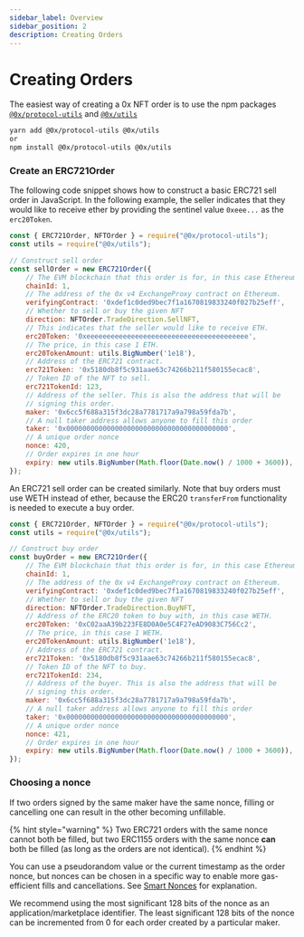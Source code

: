 ```yaml
---
sidebar_label: Overview
sidebar_position: 2
description: Creating Orders
---
```


# Creating Orders

The easiest way of creating a 0x NFT order is to use the npm packages [`@0x/protocol-utils`](https://www.npmjs.com/package/@0x/protocol-utils) and [`@0x/utils`](https://www.npmjs.com/package/@0x/utils)

```bash
yarn add @0x/protocol-utils @0x/utils
or
npm install @0x/protocol-utils @0x/utils
```

### Create an ERC721Order

The following code snippet shows how to construct a basic ERC721 sell order in JavaScript. In the following example, the seller indicates that they would like to receive ether by providing the sentinel value `0xeee...` as the `erc20Token`.&#x20;

```javascript
const { ERC721Order, NFTOrder } = require("@0x/protocol-utils");
const utils = require("@0x/utils");

// Construct sell order
const sellOrder = new ERC721Order({
    // The EVM blockchain that this order is for, in this case Ethereum mainnet.
    chainId: 1, 
    // The address of the 0x v4 ExchangeProxy contract on Ethereum. 
    verifyingContract: '0xdef1c0ded9bec7f1a1670819833240f027b25eff', 
    // Whether to sell or buy the given NFT
    direction: NFTOrder.TradeDirection.SellNFT,
    // This indicates that the seller would like to receive ETH.
    erc20Token: '0xeeeeeeeeeeeeeeeeeeeeeeeeeeeeeeeeeeeeeeee',
    // The price, in this case 1 ETH. 
    erc20TokenAmount: utils.BigNumber('1e18'),
    // Address of the ERC721 contract. 
    erc721Token: '0x5180db8f5c931aae63c74266b211f580155ecac8',
    // Token ID of the NFT to sell. 
    erc721TokenId: 123,
    // Address of the seller. This is also the address that will be 
    // signing this order.
    maker: '0x6cc5f688a315f3dc28a7781717a9a798a59fda7b',
    // A null taker address allows anyone to fill this order
    taker: '0x0000000000000000000000000000000000000000',
    // A unique order nonce
    nonce: 420,
    // Order expires in one hour
    expiry: new utils.BigNumber(Math.floor(Date.now() / 1000 + 3600)),
});
```

An ERC721 sell order can be created similarly. Note that buy orders must use WETH instead of ether, because the ERC20 `transferFrom` functionality is needed to execute a buy order.&#x20;

```javascript
const { ERC721Order, NFTOrder } = require("@0x/protocol-utils");
const utils = require("@0x/utils");

// Construct buy order
const buyOrder = new ERC721Order({
    // The EVM blockchain that this order is for, in this case Ethereum mainnet.
    chainId: 1, 
    // The address of the 0x v4 ExchangeProxy contract on Ethereum. 
    verifyingContract: '0xdef1c0ded9bec7f1a1670819833240f027b25eff', 
    // Whether to sell or buy the given NFT
    direction: NFTOrder.TradeDirection.BuyNFT,
    // Address of the ERC20 token to buy with, in this case WETH. 
    erc20Token: '0xC02aaA39b223FE8D0A0e5C4F27eAD9083C756Cc2',
    // The price, in this case 1 WETH. 
    erc20TokenAmount: utils.BigNumber('1e18'),
    // Address of the ERC721 contract. 
    erc721Token: '0x5180db8f5c931aae63c74266b211f580155ecac8',
    // Token ID of the NFT to buy. 
    erc721TokenId: 234,
    // Address of the buyer. This is also the address that will be 
    // signing this order.
    maker: '0x6cc5f688a315f3dc28a7781717a9a798a59fda7b',
    // A null taker address allows anyone to fill this order
    taker: '0x0000000000000000000000000000000000000000',
    // A unique order nonce
    nonce: 421,
    // Order expires in one hour
    expiry: new utils.BigNumber(Math.floor(Date.now() / 1000 + 3600)),
});
```

### Choosing a nonce

If two orders signed by the same maker have the same nonce, filling or cancelling one can result in the other becoming unfillable.&#x20;

{% hint style="warning" %}
Two ERC721 orders with the same nonce cannot both be filled, but two ERC1155 orders with the same nonce **can** both be filled (as long as the orders are not identical).&#x20;
{% endhint %}

You can use a pseudorandom value or the current timestamp as the order nonce, but nonces can be chosen in a specific way to enable more gas-efficient fills and cancellations. See [Smart Nonces](../../../protocol/docs/exchange-proxy/features/erc721orders.md#smart-nonces) for explanation.

We recommend using the most significant 128 bits of the nonce as an application/marketplace identifier. The least significant 128 bits of the nonce can be incremented from 0 for each order created by a particular maker.&#x20;
